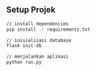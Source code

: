 ## Setup Projek

```sh
// install dependencies
pip install -r requirements.txt

// inisialisasi database
flask init-db

// menjalankan aplikasi
python run.py
```